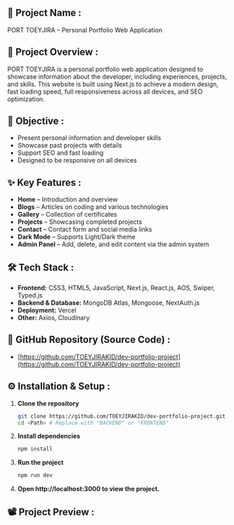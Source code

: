 ## 🚀 **Project Name** :

PORT TOEYJIRA – Personal Portfolio Web Application

## 📌 **Project Overview** :

PORT TOEYJIRA is a personal portfolio web application designed to showcase information about the developer, including experiences, projects, and skills. This website is built using Next.js to achieve a modern design, fast loading speed, full responsiveness across all devices, and SEO optimization.

## 🎯 **Objective** :

- Present personal information and developer skills
- Showcase past projects with details
- Support SEO and fast loading
- Designed to be responsive on all devices

## ✨ **Key Features** :

- **Home** – Introduction and overview  
- **Blogs** – Articles on coding and various technologies
- **Gallery** – Collection of certificates
- **Projects** – Showcasing completed projects
- **Contact** – Contact form and social media links
- **Dark Mode** – Supports Light/Dark theme
- **Admin Panel** – Add, delete, and edit content via the admin system

## 🛠 **Tech Stack** :

- **Frontend:** CSS3, HTML5, JavaScript, Next.js, React.js, AOS, Swiper, Typed.js 
- **Backend & Database:** MongoDB Atlas, Mongoose, NextAuth.js  
- **Deployment:** Vercel  
- **Other:** Axios, Cloudinary  

## 📂 **GitHub Repository (Source Code)** :

- [https://github.com/TOEYJIRAKID/dev-portfolio-project](https://github.com/TOEYJIRAKID/dev-portfolio-project)

## ⚙️ **Installation & Setup** :

1. **Clone the repository**  
   ```bash
   git clone https://github.com/TOEYJIRAKID/dev-portfolio-project.git
   cd <Path> # Replace with "BACKEND" or "FRONTEND"
   ```  
2. **Install dependencies**  
   ```bash
   npm install
   ```  
3. **Run the project**  
   ```bash
   npm run dev
   ```  
4. **Open http://localhost:3000 to view the project.**

## 📽️ **Project Preview** :

